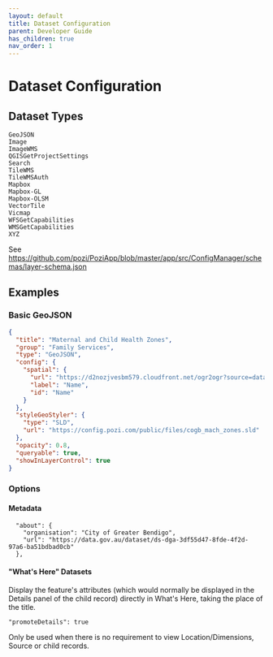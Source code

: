 ```yaml
---
layout: default
title: Dataset Configuration
parent: Developer Guide
has_children: true
nav_order: 1
---
```


# Dataset Configuration

## Dataset Types

```
GeoJSON
Image
ImageWMS
QGISGetProjectSettings
Search
TileWMS
TileWMSAuth
Mapbox
Mapbox-GL
Mapbox-OLSM
VectorTile
Vicmap
WFSGetCapabilities
WMSGetCapabilities
XYZ
```

See https://github.com/pozi/PoziApp/blob/master/app/src/ConfigManager/schemas/layer-schema.json

## Examples

### Basic GeoJSON

```json
{
  "title": "Maternal and Child Health Zones",
  "group": "Family Services",
  "type": "GeoJSON",
  "config": {
    "spatial": {
      "url": "https://d2nozjvesbm579.cloudfront.net/ogr2ogr?source=data.gov.au/bendigo/cogb-community-mach-zones.shz",
      "label": "Name",
      "id": "Name"
    }
  },
  "styleGeoStyler": {
    "type": "SLD",
    "url": "https://config.pozi.com/public/files/cogb_mach_zones.sld"
  },
  "opacity": 0.8,
  "queryable": true,
  "showInLayerControl": true
}
```

### Options

#### Metadata

```
  "about": {
    "organisation": "City of Greater Bendigo",
    "url": "https://data.gov.au/dataset/ds-dga-3df55d47-8fde-4f2d-97a6-ba51bdbad0cb"
  },
```
#### "What's Here" Datasets

Display the feature's attributes (which would normally be displayed in the Details panel of the child record) directly in What's Here, taking the place of the title.

`"promoteDetails": true`

Only be used when there is no requirement to view Location/Dimensions, Source or child records.
